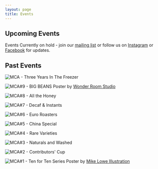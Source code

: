 ```yaml
---
layout: page
title: Events
---
```


## Upcoming Events

Events Currently on hold - join our [mailing list](http://eepurl.com/gaXOT5) or follow us on [Instagram](https://www.instagram.com/manchestercoffeearchive) or [Facebook](https://www.facebook.com/manchestercoffeearchive) for updates.


## Past Events

![MCA - Three Years In The Freezer](/assets/img/mca10_poster_2000px.png)


![MCA#9 - BIG BEANS](/assets/img/events/mca09poster.jpg) 
Poster by [Wonder Room Studio](https://wwwonderroom.com/)



![MCA#8 - All the Honey](/assets/img/events/mca8poster.jpg)



![MCA#7 - Decaf & Instants](/assets/img/events/mca07poster.jpg)



![MCA#6 - Euro Roasters](/assets/img/events/mca06poster.jpg)



![MCA#5 - China Special](/assets/img/events/mca05poster.jpg)



![MCA#4 - Rare Varieties](/assets/img/events/mca04poster.jpg)



![MCA#3 - Naturals and Washed](/assets/img/events/mca03poster.jpg)



![MCA#2 - Contributors' Cup](/assets/img/events/mca02poster.jpg)



![MCA#1 - Ten for Ten Series](/assets/img/events/mca01poster.jpg) 
Poster by [Mike Lowe Illustration](https://mike-lowe.co.uk/)



